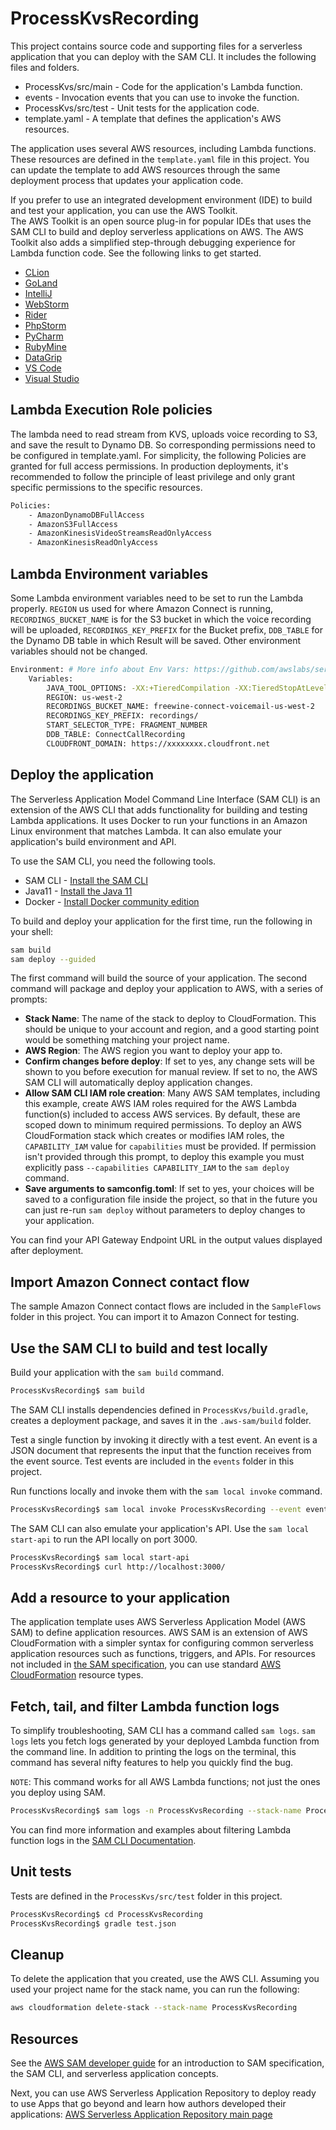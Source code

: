 # ProcessKvsRecording

This project contains source code and supporting files for a serverless application that you can deploy with the SAM CLI. It includes the following files and folders.

- ProcessKvs/src/main - Code for the application's Lambda function.
- events - Invocation events that you can use to invoke the function.
- ProcessKvs/src/test - Unit tests for the application code. 
- template.yaml - A template that defines the application's AWS resources.

The application uses several AWS resources, including Lambda functions. These resources are defined in the `template.yaml` file in this project. You can update the template to add AWS resources through the same deployment process that updates your application code.

If you prefer to use an integrated development environment (IDE) to build and test your application, you can use the AWS Toolkit.  
The AWS Toolkit is an open source plug-in for popular IDEs that uses the SAM CLI to build and deploy serverless applications on AWS. The AWS Toolkit also adds a simplified step-through debugging experience for Lambda function code. See the following links to get started.

* [CLion](https://docs.aws.amazon.com/toolkit-for-jetbrains/latest/userguide/welcome.html)
* [GoLand](https://docs.aws.amazon.com/toolkit-for-jetbrains/latest/userguide/welcome.html)
* [IntelliJ](https://docs.aws.amazon.com/toolkit-for-jetbrains/latest/userguide/welcome.html)
* [WebStorm](https://docs.aws.amazon.com/toolkit-for-jetbrains/latest/userguide/welcome.html)
* [Rider](https://docs.aws.amazon.com/toolkit-for-jetbrains/latest/userguide/welcome.html)
* [PhpStorm](https://docs.aws.amazon.com/toolkit-for-jetbrains/latest/userguide/welcome.html)
* [PyCharm](https://docs.aws.amazon.com/toolkit-for-jetbrains/latest/userguide/welcome.html)
* [RubyMine](https://docs.aws.amazon.com/toolkit-for-jetbrains/latest/userguide/welcome.html)
* [DataGrip](https://docs.aws.amazon.com/toolkit-for-jetbrains/latest/userguide/welcome.html)
* [VS Code](https://docs.aws.amazon.com/toolkit-for-vscode/latest/userguide/welcome.html)
* [Visual Studio](https://docs.aws.amazon.com/toolkit-for-visual-studio/latest/user-guide/welcome.html)

## Lambda Execution Role policies
The lambda need to read stream from KVS, uploads voice recording to S3, and save the result to Dynamo DB. So corresponding permissions need to be configured in template.yaml. For simplicity, the following Policies are granted for full access permissions. In production deployments, it's recommended to follow the principle of least privilege and only grant specific permissions to the specific resources.
```bash
Policies:
    - AmazonDynamoDBFullAccess
    - AmazonS3FullAccess
    - AmazonKinesisVideoStreamsReadOnlyAccess
    - AmazonKinesisReadOnlyAccess
```

## Lambda Environment variables
Some Lambda environment variables need to be set to run the Lambda properly. `REGION` us used for where Amazon Connect is running, `RECORDINGS_BUCKET_NAME` is for the S3 bucket in which the voice recording will be uploaded, `RECORDINGS_KEY_PREFIX` for the Bucket prefix, `DDB_TABLE` for the Dynamo DB table in which Result will be saved. Other environment variables should not be changed.
```bash
Environment: # More info about Env Vars: https://github.com/awslabs/serverless-application-model/blob/master/versions/2016-10-31.md#environment-object
    Variables:
        JAVA_TOOL_OPTIONS: -XX:+TieredCompilation -XX:TieredStopAtLevel=1 # More info about tiered compilation https://aws.amazon.com/blogs/compute/optimizing-aws-lambda-function-performance-for-java/
        REGION: us-west-2
        RECORDINGS_BUCKET_NAME: freewine-connect-voicemail-us-west-2
        RECORDINGS_KEY_PREFIX: recordings/
        START_SELECTOR_TYPE: FRAGMENT_NUMBER
        DDB_TABLE: ConnectCallRecording
        CLOUDFRONT_DOMAIN: https://xxxxxxxx.cloudfront.net
```

## Deploy the application

The Serverless Application Model Command Line Interface (SAM CLI) is an extension of the AWS CLI that adds functionality for building and testing Lambda applications. It uses Docker to run your functions in an Amazon Linux environment that matches Lambda. It can also emulate your application's build environment and API.

To use the SAM CLI, you need the following tools.

* SAM CLI - [Install the SAM CLI](https://docs.aws.amazon.com/serverless-application-model/latest/developerguide/serverless-sam-cli-install.html)
* Java11 - [Install the Java 11](https://docs.aws.amazon.com/corretto/latest/corretto-11-ug/downloads-list.html)
* Docker - [Install Docker community edition](https://hub.docker.com/search/?type=edition&offering=community)

To build and deploy your application for the first time, run the following in your shell:

```bash
sam build
sam deploy --guided
```

The first command will build the source of your application. The second command will package and deploy your application to AWS, with a series of prompts:

* **Stack Name**: The name of the stack to deploy to CloudFormation. This should be unique to your account and region, and a good starting point would be something matching your project name.
* **AWS Region**: The AWS region you want to deploy your app to.
* **Confirm changes before deploy**: If set to yes, any change sets will be shown to you before execution for manual review. If set to no, the AWS SAM CLI will automatically deploy application changes.
* **Allow SAM CLI IAM role creation**: Many AWS SAM templates, including this example, create AWS IAM roles required for the AWS Lambda function(s) included to access AWS services. By default, these are scoped down to minimum required permissions. To deploy an AWS CloudFormation stack which creates or modifies IAM roles, the `CAPABILITY_IAM` value for `capabilities` must be provided. If permission isn't provided through this prompt, to deploy this example you must explicitly pass `--capabilities CAPABILITY_IAM` to the `sam deploy` command.
* **Save arguments to samconfig.toml**: If set to yes, your choices will be saved to a configuration file inside the project, so that in the future you can just re-run `sam deploy` without parameters to deploy changes to your application.

You can find your API Gateway Endpoint URL in the output values displayed after deployment.

## Import Amazon Connect contact flow
The sample Amazon Connect contact flows are included in the `SampleFlows` folder in this project. You can import it to Amazon Connect for testing.


## Use the SAM CLI to build and test locally

Build your application with the `sam build` command.

```bash
ProcessKvsRecording$ sam build
```

The SAM CLI installs dependencies defined in `ProcessKvs/build.gradle`, creates a deployment package, and saves it in the `.aws-sam/build` folder.

Test a single function by invoking it directly with a test event. An event is a JSON document that represents the input that the function receives from the event source. Test events are included in the `events` folder in this project.

Run functions locally and invoke them with the `sam local invoke` command.

```bash
ProcessKvsRecording$ sam local invoke ProcessKvsRecording --event events/event.json
```

The SAM CLI can also emulate your application's API. Use the `sam local start-api` to run the API locally on port 3000.

```bash
ProcessKvsRecording$ sam local start-api
ProcessKvsRecording$ curl http://localhost:3000/
```

## Add a resource to your application
The application template uses AWS Serverless Application Model (AWS SAM) to define application resources. AWS SAM is an extension of AWS CloudFormation with a simpler syntax for configuring common serverless application resources such as functions, triggers, and APIs. For resources not included in [the SAM specification](https://github.com/awslabs/serverless-application-model/blob/master/versions/2016-10-31.md), you can use standard [AWS CloudFormation](https://docs.aws.amazon.com/AWSCloudFormation/latest/UserGuide/aws-template-resource-type-ref.html) resource types.

## Fetch, tail, and filter Lambda function logs

To simplify troubleshooting, SAM CLI has a command called `sam logs`. `sam logs` lets you fetch logs generated by your deployed Lambda function from the command line. In addition to printing the logs on the terminal, this command has several nifty features to help you quickly find the bug.

`NOTE`: This command works for all AWS Lambda functions; not just the ones you deploy using SAM.

```bash
ProcessKvsRecording$ sam logs -n ProcessKvsRecording --stack-name ProcessKvsRecording --tail
```

You can find more information and examples about filtering Lambda function logs in the [SAM CLI Documentation](https://docs.aws.amazon.com/serverless-application-model/latest/developerguide/serverless-sam-cli-logging.html).

## Unit tests

Tests are defined in the `ProcessKvs/src/test` folder in this project.

```bash
ProcessKvsRecording$ cd ProcessKvsRecording
ProcessKvsRecording$ gradle test.json
```

## Cleanup

To delete the application that you created, use the AWS CLI. Assuming you used your project name for the stack name, you can run the following:

```bash
aws cloudformation delete-stack --stack-name ProcessKvsRecording
```

## Resources

See the [AWS SAM developer guide](https://docs.aws.amazon.com/serverless-application-model/latest/developerguide/what-is-sam.html) for an introduction to SAM specification, the SAM CLI, and serverless application concepts.

Next, you can use AWS Serverless Application Repository to deploy ready to use Apps that go beyond and learn how authors developed their applications: [AWS Serverless Application Repository main page](https://aws.amazon.com/serverless/serverlessrepo/)
